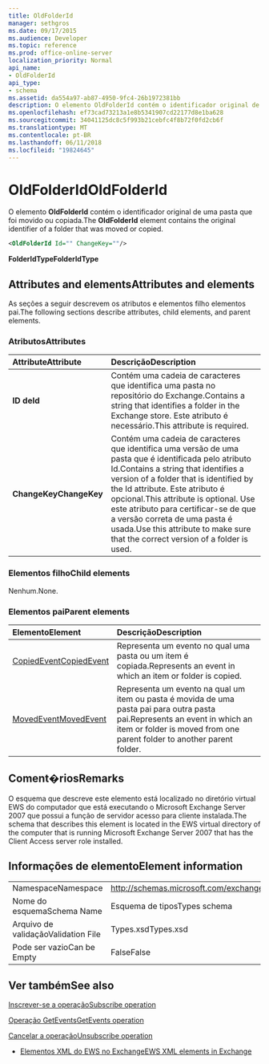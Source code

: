 ```yaml
---
title: OldFolderId
manager: sethgros
ms.date: 09/17/2015
ms.audience: Developer
ms.topic: reference
ms.prod: office-online-server
localization_priority: Normal
api_name:
- OldFolderId
api_type:
- schema
ms.assetid: da554a97-ab87-4950-9fc4-26b1972381bb
description: O elemento OldFolderId contém o identificador original de uma pasta que foi movido ou copiada.
ms.openlocfilehash: ef73cad73213a1e8b5341907cd22177d8e1ba628
ms.sourcegitcommit: 34041125dc8c5f993b21cebfc4f8b72f0fd2cb6f
ms.translationtype: MT
ms.contentlocale: pt-BR
ms.lasthandoff: 06/11/2018
ms.locfileid: "19824645"
---
```

# <a name="oldfolderid"></a><span data-ttu-id="fe92e-103">OldFolderId</span><span class="sxs-lookup"><span data-stu-id="fe92e-103">OldFolderId</span></span>

<span data-ttu-id="fe92e-104">O elemento **OldFolderId** contém o identificador original de uma pasta que foi movido ou copiada.</span><span class="sxs-lookup"><span data-stu-id="fe92e-104">The **OldFolderId** element contains the original identifier of a folder that was moved or copied.</span></span> 
  
```xml
<OldFolderId Id="" ChangeKey=""/>
```

 <span data-ttu-id="fe92e-105">**FolderIdType**</span><span class="sxs-lookup"><span data-stu-id="fe92e-105">**FolderIdType**</span></span>
## <a name="attributes-and-elements"></a><span data-ttu-id="fe92e-106">Attributes and elements</span><span class="sxs-lookup"><span data-stu-id="fe92e-106">Attributes and elements</span></span>

<span data-ttu-id="fe92e-107">As seções a seguir descrevem os atributos e elementos filho elementos pai.</span><span class="sxs-lookup"><span data-stu-id="fe92e-107">The following sections describe attributes, child elements, and parent elements.</span></span>
  
### <a name="attributes"></a><span data-ttu-id="fe92e-108">Atributos</span><span class="sxs-lookup"><span data-stu-id="fe92e-108">Attributes</span></span>

|<span data-ttu-id="fe92e-109">**Attribute**</span><span class="sxs-lookup"><span data-stu-id="fe92e-109">**Attribute**</span></span>|<span data-ttu-id="fe92e-110">**Descrição**</span><span class="sxs-lookup"><span data-stu-id="fe92e-110">**Description**</span></span>|
|:-----|:-----|
|<span data-ttu-id="fe92e-111">**ID de**</span><span class="sxs-lookup"><span data-stu-id="fe92e-111">**Id**</span></span> <br/> |<span data-ttu-id="fe92e-112">Contém uma cadeia de caracteres que identifica uma pasta no repositório do Exchange.</span><span class="sxs-lookup"><span data-stu-id="fe92e-112">Contains a string that identifies a folder in the Exchange store.</span></span> <span data-ttu-id="fe92e-113">Este atributo é necessário.</span><span class="sxs-lookup"><span data-stu-id="fe92e-113">This attribute is required.</span></span>  <br/> |
|<span data-ttu-id="fe92e-114">**ChangeKey**</span><span class="sxs-lookup"><span data-stu-id="fe92e-114">**ChangeKey**</span></span> <br/> |<span data-ttu-id="fe92e-115">Contém uma cadeia de caracteres que identifica uma versão de uma pasta que é identificada pelo atributo Id.</span><span class="sxs-lookup"><span data-stu-id="fe92e-115">Contains a string that identifies a version of a folder that is identified by the Id attribute.</span></span> <span data-ttu-id="fe92e-116">Este atributo é opcional.</span><span class="sxs-lookup"><span data-stu-id="fe92e-116">This attribute is optional.</span></span> <span data-ttu-id="fe92e-117">Use este atributo para certificar-se de que a versão correta de uma pasta é usada.</span><span class="sxs-lookup"><span data-stu-id="fe92e-117">Use this attribute to make sure that the correct version of a folder is used.</span></span>  <br/> |
   
### <a name="child-elements"></a><span data-ttu-id="fe92e-118">Elementos filho</span><span class="sxs-lookup"><span data-stu-id="fe92e-118">Child elements</span></span>

<span data-ttu-id="fe92e-119">Nenhum.</span><span class="sxs-lookup"><span data-stu-id="fe92e-119">None.</span></span>
  
### <a name="parent-elements"></a><span data-ttu-id="fe92e-120">Elementos pai</span><span class="sxs-lookup"><span data-stu-id="fe92e-120">Parent elements</span></span>

|<span data-ttu-id="fe92e-121">**Elemento**</span><span class="sxs-lookup"><span data-stu-id="fe92e-121">**Element**</span></span>|<span data-ttu-id="fe92e-122">**Descrição**</span><span class="sxs-lookup"><span data-stu-id="fe92e-122">**Description**</span></span>|
|:-----|:-----|
|[<span data-ttu-id="fe92e-123">CopiedEvent</span><span class="sxs-lookup"><span data-stu-id="fe92e-123">CopiedEvent</span></span>](copiedevent.md) <br/> |<span data-ttu-id="fe92e-124">Representa um evento no qual uma pasta ou um item é copiada.</span><span class="sxs-lookup"><span data-stu-id="fe92e-124">Represents an event in which an item or folder is copied.</span></span>  <br/> |
|[<span data-ttu-id="fe92e-125">MovedEvent</span><span class="sxs-lookup"><span data-stu-id="fe92e-125">MovedEvent</span></span>](movedevent.md) <br/> |<span data-ttu-id="fe92e-126">Representa um evento na qual um item ou pasta é movida de uma pasta pai para outra pasta pai.</span><span class="sxs-lookup"><span data-stu-id="fe92e-126">Represents an event in which an item or folder is moved from one parent folder to another parent folder.</span></span>  <br/> |
   
## <a name="remarks"></a><span data-ttu-id="fe92e-127">Coment�rios</span><span class="sxs-lookup"><span data-stu-id="fe92e-127">Remarks</span></span>

<span data-ttu-id="fe92e-128">O esquema que descreve este elemento está localizado no diretório virtual EWS do computador que está executando o Microsoft Exchange Server 2007 que possui a função de servidor acesso para cliente instalada.</span><span class="sxs-lookup"><span data-stu-id="fe92e-128">The schema that describes this element is located in the EWS virtual directory of the computer that is running Microsoft Exchange Server 2007 that has the Client Access server role installed.</span></span>
  
## <a name="element-information"></a><span data-ttu-id="fe92e-129">Informações de elemento</span><span class="sxs-lookup"><span data-stu-id="fe92e-129">Element information</span></span>

|||
|:-----|:-----|
|<span data-ttu-id="fe92e-130">Namespace</span><span class="sxs-lookup"><span data-stu-id="fe92e-130">Namespace</span></span>  <br/> |http://schemas.microsoft.com/exchange/services/2006/types  <br/> |
|<span data-ttu-id="fe92e-131">Nome do esquema</span><span class="sxs-lookup"><span data-stu-id="fe92e-131">Schema Name</span></span>  <br/> |<span data-ttu-id="fe92e-132">Esquema de tipos</span><span class="sxs-lookup"><span data-stu-id="fe92e-132">Types schema</span></span>  <br/> |
|<span data-ttu-id="fe92e-133">Arquivo de validação</span><span class="sxs-lookup"><span data-stu-id="fe92e-133">Validation File</span></span>  <br/> |<span data-ttu-id="fe92e-134">Types.xsd</span><span class="sxs-lookup"><span data-stu-id="fe92e-134">Types.xsd</span></span>  <br/> |
|<span data-ttu-id="fe92e-135">Pode ser vazio</span><span class="sxs-lookup"><span data-stu-id="fe92e-135">Can be Empty</span></span>  <br/> |<span data-ttu-id="fe92e-136">False</span><span class="sxs-lookup"><span data-stu-id="fe92e-136">False</span></span>  <br/> |
   
## <a name="see-also"></a><span data-ttu-id="fe92e-137">Ver também</span><span class="sxs-lookup"><span data-stu-id="fe92e-137">See also</span></span>



[<span data-ttu-id="fe92e-138">Inscrever-se a operação</span><span class="sxs-lookup"><span data-stu-id="fe92e-138">Subscribe operation</span></span>](subscribe-operation.md)
  
[<span data-ttu-id="fe92e-139">Operação GetEvents</span><span class="sxs-lookup"><span data-stu-id="fe92e-139">GetEvents operation</span></span>](getevents-operation.md)
  
[<span data-ttu-id="fe92e-140">Cancelar a operação</span><span class="sxs-lookup"><span data-stu-id="fe92e-140">Unsubscribe operation</span></span>](unsubscribe-operation.md)


- [<span data-ttu-id="fe92e-141">Elementos XML do EWS no Exchange</span><span class="sxs-lookup"><span data-stu-id="fe92e-141">EWS XML elements in Exchange</span></span>](ews-xml-elements-in-exchange.md)


